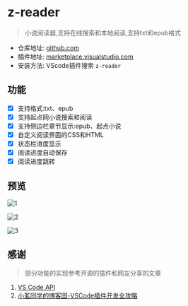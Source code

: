 # z-reader

> 小说阅读器,支持在线搜索和本地阅读,支持txt和epub格式

- 仓库地址: [github.com](https://github.com/aooiuu/z-reader)
- 插件地址: [marketplace.visualstudio.com](https://marketplace.visualstudio.com/items?itemName=aooiu.z-reader)
- 安装方法: VScode插件搜索 `z-reader`

## 功能

- [x] 支持格式:txt、epub
- [x] 支持起点网小说搜索和阅读
- [x] 支持侧边栏章节显示:epub、起点小说
- [x] 自定义阅读界面的CSS和HTML
- [x] 状态栏进度显示
- [x] 阅读进度自动保存
- [x] 阅读进度跳转

## 预览

![1](https://user-images.githubusercontent.com/28108111/68991070-72f48c00-0895-11ea-92f0-c57e8764c700.png)

![2](https://user-images.githubusercontent.com/28108111/68991071-7556e600-0895-11ea-96ca-f8e6cbaffb1c.gif)

![3](https://user-images.githubusercontent.com/28108111/68991073-7851d680-0895-11ea-975a-52aa9875aeed.gif)


## 感谢

> 部分功能的实现参考开源的插件和网友分享的文章

1. [VS Code API](https://code.visualstudio.com/api/references/vscode-api/)
2. [小茗同学的博客园-VSCode插件开发全攻略](https://www.cnblogs.com/liuxianan/p/vscode-plugin-overview.html)
